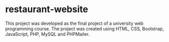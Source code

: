 # restaurant-website
This project was developed as the final project of a university web programming course. The project was created using HTML, CSS, Bootstrap, JavaScript, PHP, MySQL and PHPMailer.
